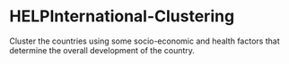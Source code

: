 # HELPInternational-Clustering
Cluster the countries using some socio-economic and health factors that determine the overall development of the country.
